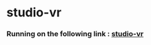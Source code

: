# studio-vr

### Running on the following link : [studio-vr](https://ahmedalianz.github.io/studio-vr/)
